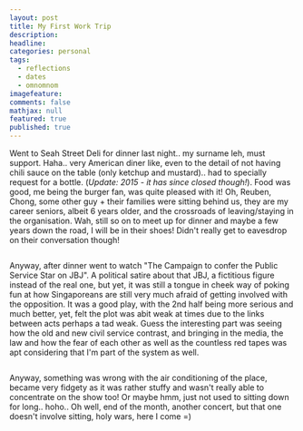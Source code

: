 ---layout: posttitle: My First Work Tripdescription:headline:categories: personaltags:  - reflections  - dates  - omnomnomimagefeature:comments: falsemathjax: nullfeatured: truepublished: true---Went to Seah Street Deli for dinner last night.. my surname leh, must support. Haha.. very American diner like, even to the detail of not having chili sauce on the table (only ketchup and mustard).. had to specially request for a bottle. (_Update: 2015 - it has since closed though!_). Food was good, me being the burger fan, was quite pleased with it! Oh, Reuben, Chong, some other guy + their families were sitting behind us, they are my career seniors, albeit 6 years older, and the crossroads of leaving/staying in the organisation. Wah, still so on to meet up for dinner and maybe a few years down the road, I will be in their shoes! Didn't really get to eavesdrop on their conversation though!<figure><a href="http://4.bp.blogspot.com/_m5e8Pqc8k3c/Rwir5fRkdfI/AAAAAAAADTk/iE6hPTKSuKQ/s1600-h/deli.jpg" onblur="try {parent.deselectBloggerImageGracefully();} catch(e) {}" style="font-family: verdana;"><img alt="" border="0" src="http://4.bp.blogspot.com/_m5e8Pqc8k3c/Rwir5fRkdfI/AAAAAAAADTk/iE6hPTKSuKQ/s800/deli.jpg" id="BLOGGER_PHOTO_ID_5118529980642653682" style="cursor: pointer; display: block; margin: 0px auto 10px; text-align: center;" /></a></figure>Anyway, after dinner went to watch "The Campaign to confer the Public Service Star on JBJ". A political satire about that JBJ, a fictitious figure instead of the real one, but yet, it was still a tongue in cheek way of poking fun at how Singaporeans are still very much afraid of getting involved with the opposition. It was a good play, with the 2nd half being more serious and much better, yet, felt the plot was abit weak at times due to the links between acts perhaps a tad weak. Guess the interesting part was seeing how the old and new civil service contrast, and bringing in the media, the law and how the fear of each other as well as the countless red tapes was apt considering that I'm part of the system as well.<figure><a href="http://1.bp.blogspot.com/_m5e8Pqc8k3c/RwirxvRkdeI/AAAAAAAADTc/_N3qiXnPows/s1600-h/JBJ1.jpg" onblur="try {parent.deselectBloggerImageGracefully();} catch(e) {}" style="font-family: verdana;"><img alt="" border="0" src="http://1.bp.blogspot.com/_m5e8Pqc8k3c/RwirxvRkdeI/AAAAAAAADTc/_N3qiXnPows/s800/JBJ1.jpg" id="BLOGGER_PHOTO_ID_5118529847498667490" style="cursor: pointer; display: block; margin: 0px auto 10px; text-align: center;" /></a></figure>Anyway, something was wrong with the air conditioning of the place, became very fidgety as it was rather stuffy and wasn't really able to concentrate on the show too! Or maybe hmm, just not used to sitting down for long.. hoho.. Oh well, end of the month, another concert, but that one doesn't involve sitting, holy wars, here I come =)